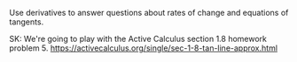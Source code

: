 Use derivatives to answer questions about rates of change and equations of tangents.

<!-- ![](.AD1.md.upload/paste-0.7156955605291546) -->



SK: We're going to play with the Active Calculus section 1.8 homework problem 5. https://activecalculus.org/single/sec-1-8-tan-line-approx.html


